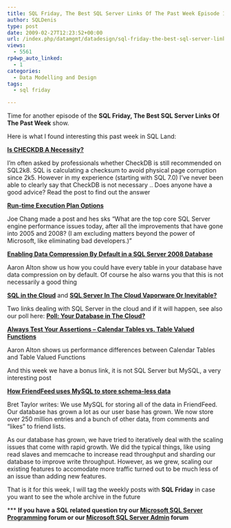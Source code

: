 ```yaml
---
title: SQL Friday, The Best SQL Server Links Of The Past Week Episode 13
author: SQLDenis
type: post
date: 2009-02-27T12:23:52+00:00
url: /index.php/datamgmt/datadesign/sql-friday-the-best-sql-server-links-of-13/
views:
  - 5561
rp4wp_auto_linked:
  - 1
categories:
  - Data Modelling and Design
tags:
  - sql friday

---
```

Time for another episode of the **SQL Friday, The Best SQL Server Links Of The Past Week** show.
  
Here is what I found interesting this past week in SQL Land:

**[Is CHECKDB A Necessity?][1]**
  
I&#8217;m often asked by professionals whether CheckDB is still recommended on SQL2k8. SQL is calculating a checksum to avoid physical page corruption since 2k5. However in my experience (starting with SQL 7.0) I’ve never been able to clearly say that CheckDB is not necessary .. Does anyone have a good advice? Read the post to find out the answer

**[Run-time Execution Plan Options][2]**
  
Joe Chang made a post and hes sks &#8220;What are the top core SQL Server engine performance issues today, after all the improvements that have gone into 2005 and 2008? (I am excluding matters beyond the power of Microsoft, like eliminating bad developers.)&#8221;

**[Enabling Data Compression By Default in a SQL Server 2008 Database][3]**
  
Aaron Alton show us how you could have every table in your database have data compression on by default. Of course he also warns you that this is not necessarily a good thing

**[SQL in the Cloud][4]** and **[SQL Server In The Cloud Vaporware Or Inevitable?][5]**
  
Two links dealing with SQL Server in the cloud and if it will happen, see also our poll here: **[Poll: Your Database in The Cloud?][6]**

**[Always Test Your Assertions – Calendar Tables vs. Table Valued Functions][7]**
  
Aaron Alton shows us performance differences between Calendar Tables and Table Valued Functions

And this week we have a bonus link, it is not SQL Server but MySQL, a very interesting post

**[How FriendFeed uses MySQL to store schema-less data][8]**
  
Bret Taylor writes: We use MySQL for storing all of the data in FriendFeed. Our database has grown a lot as our user base has grown. We now store over 250 million entries and a bunch of other data, from comments and &#8220;likes&#8221; to friend lists.

As our database has grown, we have tried to iteratively deal with the scaling issues that come with rapid growth. We did the typical things, like using read slaves and memcache to increase read throughput and sharding our database to improve write throughput. However, as we grew, scaling our existing features to accomodate more traffic turned out to be much less of an issue than adding new features.



That is it for this week, I will tag the weekly posts with **SQL Friday** in case you want to see the whole archive in the future

\*** **If you have a SQL related question try our [Microsoft SQL Server Programming][9] forum or our [Microsoft SQL Server Admin][10] forum**<ins></ins>

 [1]: http://blogs.msdn.com/psssql/archive/2009/02/20/sql-server-is-checkdb-a-necessity.aspx
 [2]: http://sqlblog.com/blogs/joe_chang/archive/2009/02/21/run-time-execution-plan-options.aspx
 [3]: http://feedproxy.google.com/~r/TheHobt/~3/yC00L4Ps7o0/enabling-data-compression-by-default-in.html
 [4]: http://sqlblog.com/blogs/paul_nielsen/archive/2009/02/24/sql-in-the-cloud.aspx
 [5]: http://sqlblog.com/blogs/denis_gobo/archive/2009/02/25/12206.aspx
 [6]: http://forum.lessthandot.com/viewtopic.php?f=17&t=4736
 [7]: http://feedproxy.google.com/~r/TheHobt/~3/HuP8wH5GltI/always-test-your-assertions-calendar.html
 [8]: http://bret.appspot.com/entry/how-friendfeed-uses-mysql
 [9]: http://forum.lessthandot.com/viewforum.php?f=17
 [10]: http://forum.lessthandot.com/viewforum.php?f=22